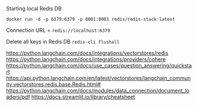 Starting local Redis DB

`docker run -d -p 6379:6379 -p 8001:8001 redis/redis-stack:latest`

Connection URL = `redis://localhost:6379`

Delete all keys in Redis DB `redis-cli flushall`

https://python.langchain.com/docs/integrations/vectorstores/redis
https://python.langchain.com/docs/integrations/providers/cohere
https://python.langchain.com/docs/use_cases/question_answering/quickstart
https://api.python.langchain.com/en/latest/vectorstores/langchain_community.vectorstores.redis.base.Redis.html#
https://python.langchain.com/docs/modules/data_connection/document_loaders/pdf
https://docs.streamlit.io/library/cheatsheet